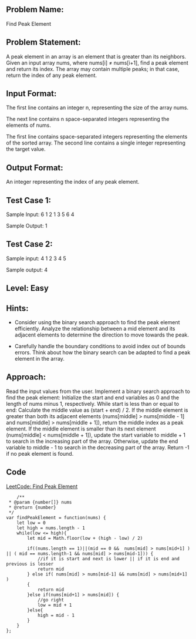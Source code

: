 ## Problem Name:
Find Peak Element

## Problem Statement:
A peak element in an array is an element that is 
greater than its neighbors. Given an input array 
nums, where nums[i] ≠ nums[i+1], find a peak 
element and return its index. The array may contain 
multiple peaks; in that case, return the index of any 
peak element.


## Input Format:
The first line contains an integer n, 
representing the size of the array nums.

The next line contains n space-separated 
integers representing the elements of 
nums.

The first line contains space-separated 
integers representing the elements of the 
sorted array.
The second line contains a single integer 
representing the target value.

## Output Format:
An integer representing the index of any peak element.

## Test Case 1:
Sample Input:
6
1 2 1 3 5 6 4

Sample Output:
1

## Test Case 2:
Sample input:
4
1 2 3 4 5

Sample output:
4

## Level: Easy

## Hints:
- Consider using the binary search approach to 
find the peak element efficiently.
Analyze the relationship between a mid element 
and its adjacent elements to determine the 
direction to move towards the peak.

- Carefully handle the boundary conditions to 
avoid index out of bounds errors.
Think about how the binary search can be 
adapted to find a peak element in the array.

## Approach:
Read the input values from the user.
Implement a binary search approach to find the peak element:
Initialize the start and end variables as 0 and the length of nums minus 1, respectively.
While start is less than or equal to end:
Calculate the middle value as (start + end) / 2.
If the middle element is greater than both its adjacent elements (nums[middle] > nums[middle - 1] and nums[middle] > nums[middle + 1]), return the middle index as a peak element.
If the middle element is smaller than its next element (nums[middle] < nums[middle + 1]), update the start variable to middle + 1 to search in the increasing part of the array.
Otherwise, update the end variable to middle - 1 to search in the decreasing part of the array.
Return -1 if no peak element is found.


## Code 

[LeetCode: Find Peak Element](https://leetcode.com/problems/find-peak-element/submissions/978459651/)

```
    /**
 * @param {number[]} nums
 * @return {number}
 */
var findPeakElement = function(nums) {
    let low = 0
    let high = nums.length - 1
    while(low <= high){
        let mid = Math.floor(low + (high - low) / 2)
        
        if((nums.length == 1)||(mid == 0 &&  nums[mid] > nums[mid+1] ) || ( mid == nums.length-1 && nums[mid] > nums[mid-1])) {
            //if it is start and next is lower || if it is end and previous is lesser
            return mid
        } else if( nums[mid] > nums[mid-1] && nums[mid] > nums[mid+1] )
        {
            return mid
        }else if(nums[mid+1] > nums[mid]) {
            //go right
            low = mid + 1
        }else{
            high = mid - 1
        }
    }
};
```